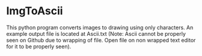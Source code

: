 # ImgToAscii

This python program converts images to drawing using only characters. An example output file is located at Ascii.txt (Note: Ascii cannot be properly seen on Github due to wrapping of file. Open file on non wrapped text editor for it to be properly seen).
